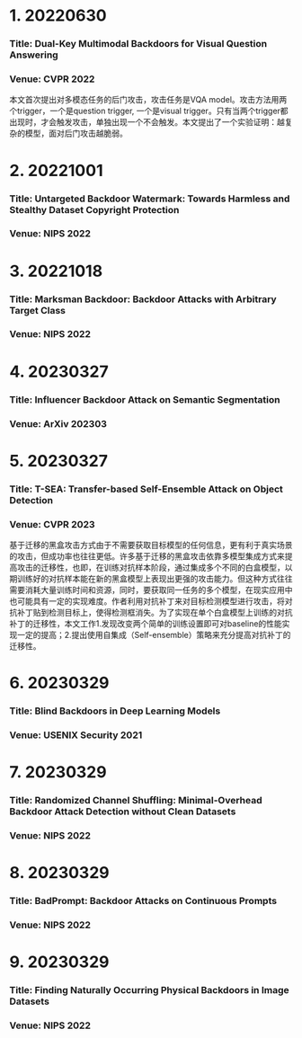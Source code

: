 # 1. 20220630
### Title: Dual-Key Multimodal Backdoors for Visual Question Answering
### Venue: CVPR 2022
本文首次提出对多模态任务的后门攻击，攻击任务是VQA model。攻击方法用两个trigger，一个是question trigger, 一个是visual trigger。只有当两个trigger都出现时，才会触发攻击，单独出现一个不会触发。本文提出了一个实验证明：越复杂的模型，面对后门攻击越脆弱。
# 2. 20221001
### Title: Untargeted Backdoor Watermark: Towards Harmless and Stealthy Dataset Copyright Protection
### Venue: NIPS 2022


# 3. 20221018
### Title: Marksman Backdoor: Backdoor Attacks with Arbitrary Target Class
### Venue: NIPS 2022


# 4. 20230327
### Title: Influencer Backdoor Attack on Semantic Segmentation
### Venue: ArXiv 202303


# 5. 20230327
### Title: T-SEA: Transfer-based Self-Ensemble Attack on Object Detection
### Venue: CVPR 2023
基于迁移的黑盒攻击方式由于不需要获取目标模型的任何信息，更有利于真实场景的攻击，但成功率也往往更低。许多基于迁移的黑盒攻击依靠多模型集成方式来提高攻击的迁移性，也即，在训练对抗样本阶段，通过集成多个不同的白盒模型，以期训练好的对抗样本能在新的黑盒模型上表现出更强的攻击能力。但这种方式往往需要消耗大量训练时间和资源，同时，要获取同一任务的多个模型，在现实应用中也可能具有一定的实现难度。作者利用对抗补丁来对目标检测模型进行攻击，将对抗补丁贴到检测目标上，使得检测框消失。为了实现在单个白盒模型上训练的对抗补丁的迁移性，本文工作1.发现改变两个简单的训练设置即可对baseline的性能实现一定的提高；2.提出使用自集成（Self-ensemble）策略来充分提高对抗补丁的迁移性。
# 6. 20230329
### Title: Blind Backdoors in Deep Learning Models
### Venue: USENIX Security 2021

# 7. 20230329
### Title: Randomized Channel Shuffling: Minimal-Overhead Backdoor Attack Detection without Clean Datasets
### Venue: NIPS 2022

# 8. 20230329
### Title: BadPrompt: Backdoor Attacks on Continuous Prompts 
### Venue: NIPS 2022

# 9. 20230329
### Title: Finding Naturally Occurring Physical Backdoors in Image Datasets
### Venue: NIPS 2022































